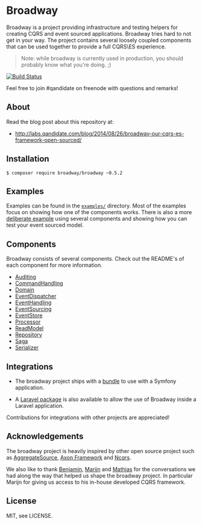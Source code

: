 Broadway
========

Broadway is a project providing infrastructure and testing helpers for creating
CQRS and event sourced applications. Broadway tries hard to not get in your
way. The project contains several loosely coupled components that can be used
together to provide a full CQRS\ES experience.

> Note: while broadway is currently used in production, you should probably
> know what you're doing. ;)

[![Build Status](https://travis-ci.org/qandidate-labs/broadway.svg?branch=master)](https://travis-ci.org/qandidate-labs/broadway)

Feel free to join #qandidate on freenode with questions and remarks!

## About

Read the blog post about this repository at:
- http://labs.qandidate.com/blog/2014/08/26/broadway-our-cqrs-es-framework-open-sourced/

## Installation

```
$ composer require broadway/broadway ~0.5.2
```
[packagist]: https://packagist.org/packages/broadway/broadway

## Examples

Examples can be found in the [`examples/`][examples] directory. Most of the
examples focus on showing how one of the components works. There is also a more
[deliberate example][example] using several components and showing how you can
test your event sourced model.

[examples]: examples/
[example]: examples/event-sourced-domain-with-tests/

## Components

Broadway consists of several components. Check out the README's of each
component for more information.

- [Auditing](src/Broadway/Auditing/)
- [CommandHandling](src/Broadway/CommandHandling/)
- [Domain](src/Broadway/Domain/)
- [EventDispatcher](src/Broadway/EventDispatcher/)
- [EventHandling](src/Broadway/EventHandling/)
- [EventSourcing](src/Broadway/EventSourcing/)
- [EventStore](src/Broadway/EventStore/)
- [Processor](src/Broadway/Processor/)
- [ReadModel](src/Broadway/ReadModel/)
- [Repository](src/Broadway/Repository/)
- [Saga](src/Broadway/Saga/)
- [Serializer](src/Broadway/Serializer/)

## Integrations

- The broadway project ships with a [bundle] to use with a Symfony application.

- A [Laravel package](https://github.com/nWidart/Laravel-broadway) is also available to allow the use of Broadway inside a Laravel application.

Contributions for integrations with other projects are appreciated!

[bundle]: src/Broadway/Bundle/BroadwayBundle/

## Acknowledgements

The broadway project is heavily inspired by other open source project such as
[AggregateSource], [Axon Framework] and [Ncqrs].

[Axon Framework]: http://www.axonframework.org/
[Ncqrs]: https://github.com/ncqrs/ncqrs
[AggregateSource]: https://github.com/yreynhout/AggregateSource

We also like to thank [Benjamin], [Marijn] and [Mathias] for the conversations
we had along the way that helped us shape the broadway project. In particular
Marijn for giving us access to his in-house developed CQRS framework.

[Benjamin]: https://twitter.com/beberlei
[Marijn]: https://twitter.com/huizendveld
[Mathias]: https://twitter.com/mathiasverraes

## License

MIT, see LICENSE.
